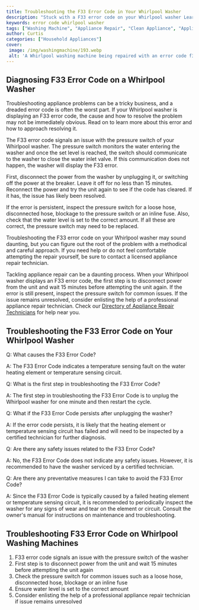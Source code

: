 ```yaml
---
title: Troubleshooting the F33 Error Code in Your Whirlpool Washer
description: "Stuck with a F33 error code on your Whirlpool washer Learn how to diagnose the issue and implement solutions to repair it in this blog post"
keywords: error code whirlpool washer
tags: ["Washing Machine", "Appliance Repair", "Clean Appliance", "Appliance Brand"]
author: Curtis
categories: ["Household Appliances"]
cover: 
 image: /img/washingmachine/193.webp
 alt: 'A Whirlpool washing machine being repaired with an error code f33 on the display'
---
```

## Diagnosing F33 Error Code on a Whirlpool Washer

Troubleshooting appliance problems can be a tricky business, and a dreaded error code is often the worst part. If your Whirlpool washer is displaying an F33 error code, the cause and how to resolve the problem may not be immediately obvious. Read on to learn more about this error and how to approach resolving it.

The F33 error code signals an issue with the pressure switch of your Whirlpool washer. The pressure switch monitors the water entering the washer and once the set level is reached, the switch should communicate to the washer to close the water inlet valve. If this communication does not happen, the washer will display the F33 error. 

First, disconnect the power from the washer by unplugging it, or switching off the power at the breaker. Leave it off for no less than 15 minutes. Reconnect the power and try the unit again to see if the code has cleared. If it has, the issue has likely been resolved.

If the error is persistent, inspect the pressure switch for a loose hose, disconnected hose, blockage to the pressure switch or an inline fuse. Also, check that the water level is set to the correct amount. If all these are correct, the pressure switch may need to be replaced.

Troubleshooting the F33 error code on your Whirlpool washer may sound daunting, but you can figure out the root of the problem with a methodical and careful approach. If you need help or do not feel comfortable attempting the repair yourself, be sure to contact a licensed appliance repair technician.

Tackling appliance repair can be a daunting process. When your Whirlpool washer displays an F33 error code, the first step is to disconnect power from the unit and wait 15 minutes before attempting the unit again. If the error is still present, inspect the pressure switch for common issues. If the issue remains unresolved, consider enlisting the help of a professional appliance repair technician. Check our [Directory of Appliance Repair Technicians](./pages/appliance-repair-technicians) for help near you.

## Troubleshooting the F33 Error Code on Your Whirlpool Washer

Q: What causes the F33 Error Code?

A: The F33 Error Code indicates a temperature sensing fault on the water heating element or temperature sensing circuit.

Q: What is the first step in troubleshooting the F33 Error Code?

A: The first step in troubleshooting the F33 Error Code is to unplug the Whirlpool washer for one minute and then restart the cycle.

Q: What if the F33 Error Code persists after unplugging the washer?

A: If the error code persists, it is likely that the heating element or temperature sensing circuit has failed and will need to be inspected by a certified technician for further diagnosis.

Q: Are there any safety issues related to the F33 Error Code?

A: No, the F33 Error Code does not indicate any safety issues. However, it is recommended to have the washer serviced by a certified technician.

Q: Are there any preventative measures I can take to avoid the F33 Error Code?

A: Since the F33 Error Code is typically caused by a failed heating element or temperature sensing circuit, it is recommended to periodically inspect the washer for any signs of wear and tear on the element or circuit. Consult the owner's manual for instructions on maintenance and troubleshooting.

## Troubleshooting F33 Error Code on Whirlpool Washing Machines 
1. F33 error code signals an issue with the pressure switch of the washer
2. First step is to disconnect power from the unit and wait 15 minutes before attempting the unit again
3. Check the pressure switch for common issues such as a loose hose, disconnected hose, blockage or an inline fuse
4. Ensure water level is set to the correct amount
5. Consider enlisting the help of a professional appliance repair technician if issue remains unresolved
